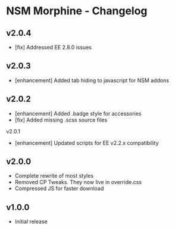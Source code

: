 NSM Morphine - Changelog
========================

v2.0.4
------

* [fix] Addressed EE 2.8.0 issues

v2.0.3
------

* [enhancement] Added tab hiding to javascript for NSM addons

v2.0.2
------

* [enhancement] Added .badge style for accessories
* [fix] Added missing .scss source files

v2.0.1

* [enhancement] Updated scripts for EE v2.2.x compatibility

v2.0.0
------

* Complete rewrite of most styles
* Removed CP Tweaks. They now live in override.css
* Compressed JS for faster download

v1.0.0
------

* Initial release
